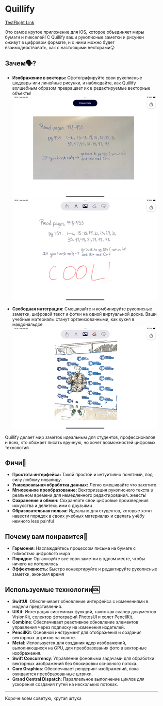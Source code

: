 # Quillify

[TestFlight Link](https://testflight.apple.com/join/_________)

Это самое крутое приложение для iOS, которое объединяет миры бумаги и пикселей! С Quillify ваши рукописные заметки и рисунки оживут в цифровом формате, и с ними можно будет взаимодействовать, как с настоящими векторами😜

## Зачем🗣️?

- **Изображение в векторы:** Сфотографируйте свои рукописные шедевры или линейные рисунки, и наблюдайте, как Quillify волшебным образом превращает их в редактируемые векторные объекты!
![Image1](Quillify/Assets.xcassets/Screenshots/Screen1.imageset/Screen1.PNG)
![Image2](Quillify/Assets.xcassets/Screenshots/Screen2.imageset/Screen2.PNG)

- **Свободная интеграция:** Смешивайте и комбинируйте рукописные заметки, цифровой текст и фотки на одной виртуальной доске. Ваши учебные материалы станут организованными, как кухня в макдональдсе
![Image3](Quillify/Assets.xcassets/Screenshots/Screen3.imageset/Screen3.png)

Quillify делает мир заметок идеальным для студентов, профессионалов и всех, кто обожает писать вручную, но хочет возможностей цифровых технологий

## Фичи🫦

- **Простота интерфейса:** Такой простой и интуитивно понятный, под силу любому инвалиду.
- **Универсальная обработка данных:** Легко смешивайте что захотите.
- **Мгновенное преобразование:** Векторизация рукописного текста в реальном времени для немедленного редактирования. жеесть!
- **Сохранение и обмен:** Сохраняйте свои цифровые произведения искусства и делитесь ими с друзьями
- **Образовательная польза:** Идеально для студентов, которые хотят навести порядок в своих учебных материалах и сделать учёбу немного less painful

## Почему вам понравится🤠

- **Гармония:** Наслаждайтесь процессом письма на бумаге с гибкостью цифрового мира
- **Порядок:** Организуйте все свои заметки в одном месте, чтобы ничего не потерялось
- **Эффективность:** Быстро конвертируйте и редактируйте рукописные заметки, экономя время

## Используемые технологии🆒

- **SwiftUI**: Обеспечивает обновление интерфейса с изменениями в модели представления.
- **UIKit**: Интеграция системных функций, таких как сканер документов VisionKit, селектор фотографий PhotosUI и холст PencilKit.
- **Combine**: Обеспечивает реактивное обновление элементов управления через подписку на изменения издателей.
- **PencilKit**: Основной инструмент для отображения и создания векторных штрихов на холсте.
- **Metal**: Используется для создания ядер изображений, выполняющихся на GPU, для преобразования фото в векторные изображения.
- **Swift Concurrency**: Управление фоновыми задачами для обработки векторных изображений без блокировки основного потока.
- **Core Graphics**: Обеспечивает рендеринг изображений, пока ожидаются преобразованные штрихи.
- **Grand Central Dispatch**: Параллельное выполнение циклов для ускорения создания путей на нескольких потоках.

---
Короче всем советую, крутая штука
